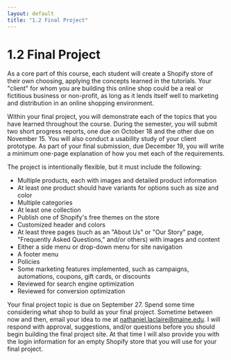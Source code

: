 ```yaml
---
layout: default
title: "1.2 Final Project"
---
```


# 1.2 Final Project

As a core part of this course, each student will create a Shopify store of their own choosing, applying the concepts learned in the tutorials. Your "client" for whom you are building this online shop could be a real or fictitious business or non-profit, as long as it lends itself well to marketing and distribution in an online shopping environment.

Within your final project, you will demonstrate each of the topics that you have learned throughout the course. During the semester, you will submit two short progress reports, one due on October 18 and the other due on November 15. You will also conduct a usability study of your client prototype. As part of your final submission, due December 19, you will write a minimum one-page explanation of how you met each of the requirements.

The project is intentionally flexible, but it must include the following:

- Multiple products, each with images and detailed product information
- At least one product should have variants for options such as size and color
- Multiple categories
- At least one collection
- Publish one of Shopify's free themes on the store
- Customized header and colors
- At least three pages (such as an "About Us" or "Our Story" page, "Frequently Asked Questions," and/or others) with images and content
- Either a side menu or drop-down menu for site navigation
- A footer menu
- Policies
- Some marketing features implemented, such as campaigns, automations, coupons, gift cards, or discounts
- Reviewed for search engine optimization
- Reviewed for conversion optimization

Your final project topic is due on September 27. Spend some time considering what shop to build as your final project. Sometime between now and then, email your idea to me at <nathaniel.laclaire@maine.edu>. I will respond with approval, suggestions, and/or questions before you should begin building the final project site. At that time I will also provide you with the login information for an empty Shopify store that you will use for your final project.
